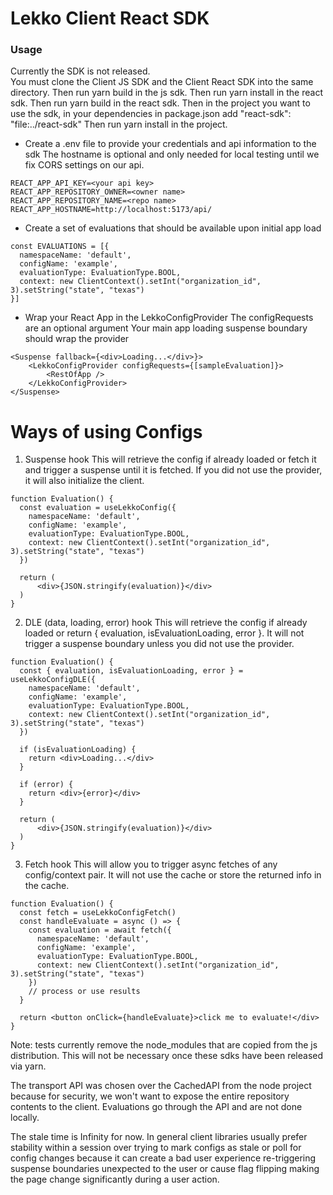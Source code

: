 # Lekko Client React SDK

### Usage
Currently the SDK is not released.  
You must clone the Client JS SDK and the Client React SDK into the same directory.
Then run yarn build in the js sdk.
Then run yarn install in the react sdk.
Then run yarn build in the react sdk.
Then in the project you want to use the sdk, in your dependencies in package.json add "react-sdk": "file:../react-sdk"
Then run yarn install in the project.

- Create a .env file to provide your credentials and api information to the sdk
The hostname is optional and only needed for local testing until we fix CORS settings on our api.
```
REACT_APP_API_KEY=<your api key>
REACT_APP_REPOSITORY_OWNER=<owner name>
REACT_APP_REPOSITORY_NAME=<repo name>
REACT_APP_HOSTNAME=http://localhost:5173/api/
```

- Create a set of evaluations that should be available upon initial app load
```
const EVALUATIONS = [{
  namespaceName: 'default',
  configName: 'example',
  evaluationType: EvaluationType.BOOL,
  context: new ClientContext().setInt("organization_id", 3).setString("state", "texas")
}]
```

- Wrap your React App in the LekkoConfigProvider
The configRequests are an optional argument
Your main app loading suspense boundary should wrap the provider
```
<Suspense fallback={<div>Loading...</div>}>
    <LekkoConfigProvider configRequests={[sampleEvaluation]}>
        <RestOfApp />
    </LekkoConfigProvider>
</Suspense>
```

# Ways of using Configs

1.  Suspense hook
This will retrieve the config if already loaded or fetch it and trigger a suspense until it is fetched.
If you did not use the provider, it will also initialize the client.
```
function Evaluation() {
  const evaluation = useLekkoConfig({
    namespaceName: 'default',
    configName: 'example',
    evaluationType: EvaluationType.BOOL,
    context: new ClientContext().setInt("organization_id", 3).setString("state", "texas")
  })

  return (
      <div>{JSON.stringify(evaluation)}</div>
  )
}
```

2.  DLE (data, loading, error) hook
This will retrieve the config if already loaded or return { evaluation, isEvaluationLoading, error }.
It will not trigger a suspense boundary unless you did not use the provider.
```
function Evaluation() {
  const { evaluation, isEvaluationLoading, error } = useLekkoConfigDLE({
    namespaceName: 'default',
    configName: 'example',
    evaluationType: EvaluationType.BOOL,
    context: new ClientContext().setInt("organization_id", 3).setString("state", "texas")
  })

  if (isEvaluationLoading) {
    return <div>Loading...</div>
  }
  
  if (error) {
    return <div>{error}</div>
  }

  return (
      <div>{JSON.stringify(evaluation)}</div>
  )
}
```

3.  Fetch hook
This will allow you to trigger async fetches of any config/context pair.  It will not use the cache or store the returned info in the cache.

```
function Evaluation() {
  const fetch = useLekkoConfigFetch()
  const handleEvaluate = async () => {
    const evaluation = await fetch({
      namespaceName: 'default',
      configName: 'example',
      evaluationType: EvaluationType.BOOL,
      context: new ClientContext().setInt("organization_id", 3).setString("state", "texas")
    })
    // process or use results
  }

  return <button onClick={handleEvaluate}>click me to evaluate!</div>
}
```

Note: tests currently remove the node_modules that are copied from the js distribution.  This will not be necessary once these sdks have been released via yarn.

The transport API was chosen over the CachedAPI from the node project because for security, we won't want to expose the entire repository contents to the client.  Evaluations go through the API and are not done locally.

The stale time is Infinity for now.  In general client libraries usually prefer stability within a session over trying to mark configs as stale or poll for config changes because it can create a bad user experience re-triggering suspense boundaries unexpected to the user or cause flag flipping making the page change significantly during a user action.
